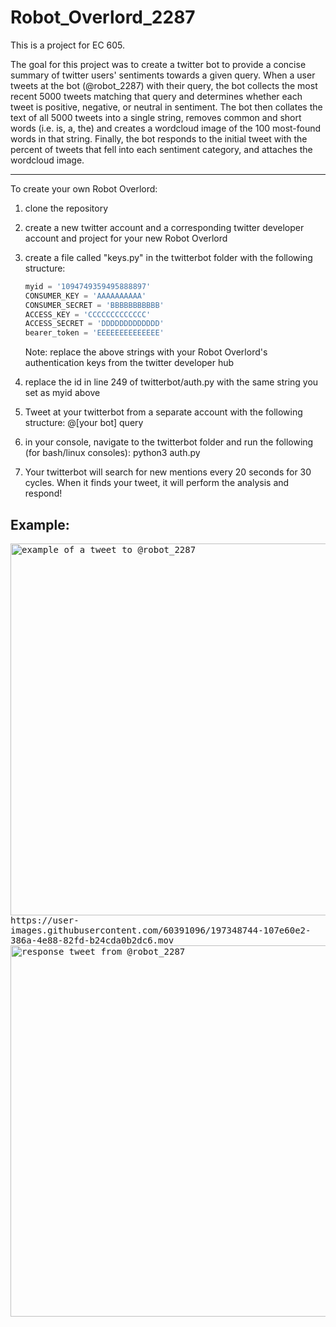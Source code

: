 # Robot_Overlord_2287
This is a project for EC 605.

The goal for this project was to create a twitter bot to provide a concise summary of twitter users' sentiments towards a given query. When a user tweets at the bot (@robot_2287) with their query, the bot collects the most recent 5000 tweets matching that query and determines whether each tweet is positive, negative, or neutral in sentiment. The bot then collates the text of all 5000 tweets into a single string, removes common and short words (i.e. is, a, the) and creates a wordcloud image of the 100 most-found words in that string. Finally, the bot responds to the initial tweet with the percent of tweets that fell into each sentiment category, and attaches the wordcloud image.

___

To create your own Robot Overlord:
1. clone the repository

2. create a new twitter account and a corresponding twitter developer account and project for your new Robot Overlord

3. create a file called "keys.py" in the twitterbot folder with the following structure:


      ```python
      myid = '1094749359495888897'
      CONSUMER_KEY = 'AAAAAAAAAA'
      CONSUMER_SECRET = 'BBBBBBBBBBB'
      ACCESS_KEY = 'CCCCCCCCCCCCC'
      ACCESS_SECRET = 'DDDDDDDDDDDDD'
      bearer_token = 'EEEEEEEEEEEEEE'
      ```
      Note: replace the above strings with your Robot Overlord's authentication keys from the twitter developer hub



4. replace the id in line 249 of twitterbot/auth.py with the same string you set as myid above

5. Tweet at your twitterbot from a separate account with the following structure: 
      @[your bot] query

6. in your console, navigate to the twitterbot folder and run the following (for bash/linux consoles):
      python3 auth.py
      
7. Your twitterbot will search for new mentions every 20 seconds for 30 cycles. When it finds your tweet, it will perform the analysis and respond!


## Example:

<kbd>
<img width="595" alt="example of a tweet to @robot_2287" src="https://user-images.githubusercontent.com/60391096/197348715-5e53e6dd-e8cb-4391-8f0a-5390a8ecedb8.png">
</kbd>

<kbd>
https://user-images.githubusercontent.com/60391096/197348744-107e60e2-386a-4e88-82fd-b24cda0b2dc6.mov
</kbd>

<kbd>
<img width="594" alt="response tweet from @robot_2287" src="https://user-images.githubusercontent.com/60391096/197348673-b7a7f97c-ec9b-4c63-9b49-604124ca209b.png">
</kbd>
      

      
